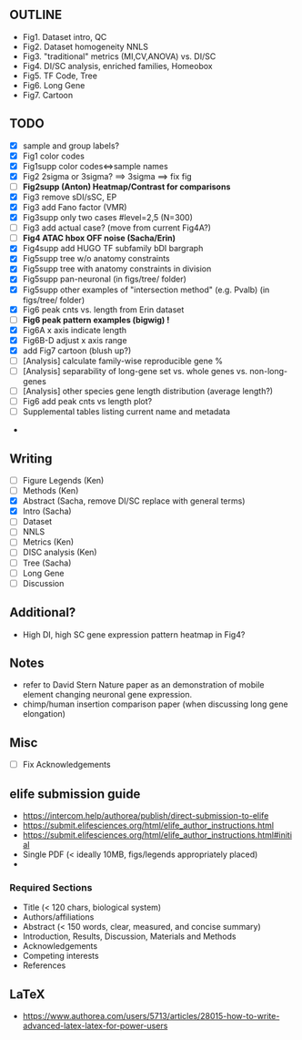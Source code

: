 ## OUTLINE
- Fig1. Dataset intro, QC
- Fig2. Dataset homogeneity NNLS
- Fig3. "traditional" metrics (MI,CV,ANOVA) vs. DI/SC
- Fig4. DI/SC analysis, enriched families, Homeobox
- Fig5. TF Code, Tree
- Fig6. Long Gene
- Fig7. Cartoon

## TODO
- [x] sample and group labels?
- [x] Fig1 color codes
- [x] Fig1supp color codes<=>sample names
- [x] Fig2 2sigma or 3sigma? ==> 3sigma ==> fix fig
- [ ] **Fig2supp (Anton) Heatmap/Contrast for comparisons**
- [x] Fig3 remove sDI/sSC, EP
- [x] Fig3 add Fano factor (VMR)
- [x] Fig3supp only two cases #level=2,5 (N=300)
- [ ] Fig3 add actual case? (move from current Fig4A?)
- [ ] **Fig4 ATAC hbox OFF noise (Sacha/Erin)**
- [x] Fig4supp add HUGO TF subfamily bDI bargraph
- [x] Fig5supp tree w/o anatomy constraints
- [x] Fig5supp tree with anatomy constraints in division
- [x] Fig5supp pan-neuronal (in figs/tree/ folder)
- [x] Fig5supp other examples of "intersection method" (e.g. Pvalb) (in figs/tree/ folder)
- [x] Fig6 peak cnts vs. length from Erin dataset
- [ ] **Fig6 peak pattern examples (bigwig) !**
- [x] Fig6A x axis indicate length
- [x] Fig6B-D adjust x axis range
- [x] add Fig7 cartoon (blush up?)
- [ ] [Analysis] calculate family-wise reproducible gene %
- [ ] [Analysis] separability of long-gene set vs. whole genes vs. non-long-genes
- [ ] [Analysis] other species gene length distribution (average length?)
- [ ] Fig6 add peak cnts vs length plot?
- [ ] Supplemental tables listing current name and metadata
- 

 
## Writing
- [ ] Figure Legends (Ken)
- [ ] Methods (Ken)
- [x] Abstract (Sacha, remove DI/SC replace with general terms)
- [x] Intro (Sacha)
- [ ] Dataset
- [ ] NNLS
- [ ] Metrics (Ken)
- [ ] DISC analysis (Ken)
- [ ] Tree (Sacha)
- [ ] Long Gene 
- [ ] Discussion

## Additional?
- High DI, high SC gene expression pattern heatmap in Fig4?

## Notes
- refer to David Stern Nature paper as an demonstration of mobile element changing neuronal gene expression.
- chimp/human insertion comparison paper (when discussing long gene elongation)

## Misc
- [ ] Fix Acknowledgements


## elife submission guide
- https://intercom.help/authorea/publish/direct-submission-to-elife
- https://submit.elifesciences.org/html/elife_author_instructions.html
- https://submit.elifesciences.org/html/elife_author_instructions.html#initial
- Single PDF (< ideally 10MB, figs/legends appropriately placed)
- 
### Required Sections
- Title (< 120 chars, biological system)
- Authors/affiliations
- Abstract (< 150 words, clear, measured, and concise summary)
- Introduction, Results, Discussion, Materials and Methods
- Acknowledgements
- Competing interests
- References

## LaTeX
- https://www.authorea.com/users/5713/articles/28015-how-to-write-advanced-latex-latex-for-power-users
